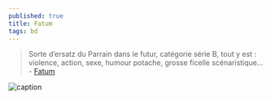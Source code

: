 ```yaml
---
published: true
title: Fatum
tags: bd
---
```

> Sorte d’ersatz du Parrain dans le futur, catégorie série B, tout y est : violence, action, sexe, humour potache, grosse ficelle scénaristique... - [Fatum](https://www.bedetheque.com/serie-1327-BD-Fatum.html)

![caption](https://www.bdfugue.com/media/catalog/product/cache/1/image/400x/17f82f742ffe127f42dca9de82fb58b1/9/7/9782205046557_1_75_1.jpg)
